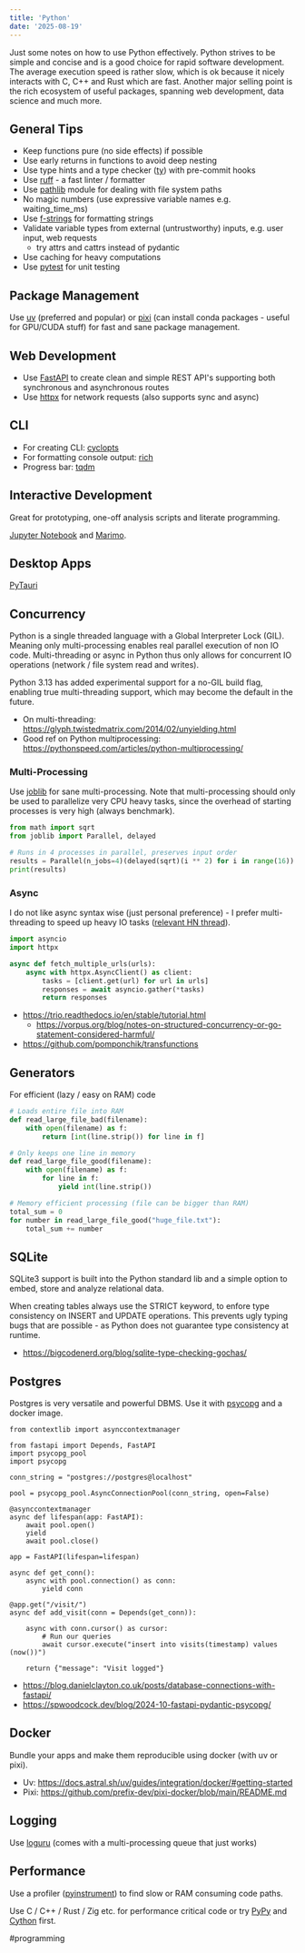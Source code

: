 ```yaml
---
title: 'Python'
date: '2025-08-19'
---
```

Just some notes on how to use Python effectively. Python strives to be simple and concise and is a good choice for rapid software development. The average execution speed is rather slow, which is ok because it nicely interacts with C, C++ and Rust which are fast. Another major selling point is the rich ecosystem of useful packages, spanning web development, data science and much more.

## General Tips

- Keep functions pure (no side effects) if possible
- Use early returns in functions to avoid deep nesting
- Use type hints and a type checker ([ty](https://github.com/astral-sh/ty)) with pre-commit hooks
- Use [ruff](https://github.com/astral-sh/ruff) - a fast linter / formatter
- Use [pathlib](https://docs.python.org/3/library/pathlib.html#basic-use) module for dealing with file system paths
- No magic numbers (use expressive variable names e.g. waiting_time_ms)
- Use [f-strings](https://docs.python.org/3/tutorial/inputoutput.html#formatted-string-literals) for formatting strings
- Validate variable types from external (untrustworthy) inputs, e.g. user input, web requests
  - try attrs and cattrs instead of pydantic
- Use caching for heavy computations
- Use [pytest](https://docs.pytest.org/en/stable/) for unit testing

## Package Management

Use [uv](https://github.com/astral-sh/uv) (preferred and popular) or [pixi](https://pixi.sh/latest/python/tutorial/) (can install conda packages - useful for GPU/CUDA stuff) for fast and sane package management.

## Web Development

- Use [FastAPI](https://fastapi.tiangolo.com/) to create clean and simple REST API's supporting both synchronous and asynchronous routes
- Use [httpx](https://github.com/encode/httpx/) for network requests (also supports sync and async)

## CLI

- For creating CLI: [cyclopts](https://github.com/BrianPugh/cyclopts)
- For formatting console output: [rich](https://github.com/Textualize/rich)
- Progress bar: [tqdm](https://github.com/tqdm/tqdm)

## Interactive Development

Great for prototyping, one-off analysis scripts and literate programming.

[Jupyter Notebook](https://jupyter.org/) and [Marimo](https://marimo.io/).

## Desktop Apps

[PyTauri](https://github.com/pytauri/pytauri/)

## Concurrency

Python is a single threaded language with a Global Interpreter Lock (GIL). Meaning only multi-processing enables real parallel execution of non IO code. Multi-threading or async in Python thus only allows for concurrent IO operations (network / file system read and writes).

Python 3.13 has added experimental support for a no-GIL build flag, enabling true multi-threading support, which may become the default in the future.

- On multi-threading: <https://glyph.twistedmatrix.com/2014/02/unyielding.html>
- Good ref on Python multiprocessing: <https://pythonspeed.com/articles/python-multiprocessing/>

### Multi-Processing

Use [joblib](https://joblib.readthedocs.io/en/stable/index.html) for sane multi-processing. Note that multi-processing should only be used to parallelize very CPU heavy tasks, since the overhead of starting processes is very high (always benchmark).

```python
from math import sqrt
from joblib import Parallel, delayed

# Runs in 4 processes in parallel, preserves input order
results = Parallel(n_jobs=4)(delayed(sqrt)(i ** 2) for i in range(16))
print(results)
```

### Async

I do not like async syntax wise (just personal preference) - I prefer multi-threading to speed up heavy IO tasks ([relevant HN thread](https://news.ycombinator.com/item?id=45106189)).

```python
import asyncio
import httpx

async def fetch_multiple_urls(urls):
    async with httpx.AsyncClient() as client:
        tasks = [client.get(url) for url in urls]
        responses = await asyncio.gather(*tasks)
        return responses
```

- <https://trio.readthedocs.io/en/stable/tutorial.html>
  - <https://vorpus.org/blog/notes-on-structured-concurrency-or-go-statement-considered-harmful/>
- <https://github.com/pomponchik/transfunctions>

## Generators

For efficient (lazy / easy on RAM) code

```python
# Loads entire file into RAM
def read_large_file_bad(filename):
    with open(filename) as f:
        return [int(line.strip()) for line in f]

# Only keeps one line in memory
def read_large_file_good(filename):
    with open(filename) as f:
        for line in f:
            yield int(line.strip())

# Memory efficient processing (file can be bigger than RAM)
total_sum = 0
for number in read_large_file_good("huge_file.txt"):
    total_sum += number
```

## SQLite

SQLite3 support is built into the Python standard lib and a simple option to embed, store and analyze relational data.

When creating tables always use the STRICT keyword, to enfore type consistency on INSERT and UPDATE operations. This prevents ugly typing bugs that are possible - as Python does not guarantee type consistency at runtime.

- <https://bigcodenerd.org/blog/sqlite-type-checking-gochas/>

## Postgres

Postgres is very versatile and powerful DBMS. Use it with [psycopg](https://github.com/psycopg/psycopg) and a docker image.

```
from contextlib import asynccontextmanager

from fastapi import Depends, FastAPI
import psycopg_pool
import psycopg

conn_string = "postgres://postgres@localhost"

pool = psycopg_pool.AsyncConnectionPool(conn_string, open=False)

@asynccontextmanager
async def lifespan(app: FastAPI):
    await pool.open()
    yield
    await pool.close()

app = FastAPI(lifespan=lifespan)

async def get_conn():
    async with pool.connection() as conn:
	    yield conn

@app.get("/visit/")
async def add_visit(conn = Depends(get_conn)):

    async with conn.cursor() as cursor:
        # Run our queries
        await cursor.execute("insert into visits(timestamp) values (now())")

    return {"message": "Visit logged"}
```

- <https://blog.danielclayton.co.uk/posts/database-connections-with-fastapi/>
- <https://spwoodcock.dev/blog/2024-10-fastapi-pydantic-psycopg/>

## Docker

Bundle your apps and make them reproducible using docker (with uv or pixi).

- Uv: <https://docs.astral.sh/uv/guides/integration/docker/#getting-started>
- Pixi: <https://github.com/prefix-dev/pixi-docker/blob/main/README.md>

## Logging

Use [loguru](https://github.com/Delgan/loguru) (comes with a multi-processing queue that just works)

## Performance

Use a profiler ([pyinstrument](https://github.com/joerick/pyinstrument)) to find slow or RAM consuming code paths.

Use C / C++ / Rust / Zig etc. for performance critical code or try [PyPy](https://pypy.org/) and [Cython](https://cython.org/) first.

#programming
